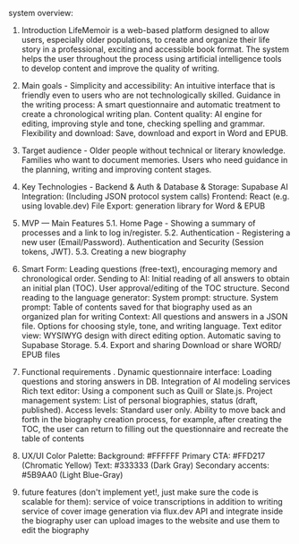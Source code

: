system overview:
1. Introduction LifeMemoir is a web-based platform designed to allow users, especially older populations, to create and organize their life story in a professional, exciting and accessible book format. The system helps the user throughout the process using artificial intelligence tools to develop content and improve the quality of writing.
2. Main goals - Simplicity and accessibility: An intuitive interface that is friendly even to users who are not technologically skilled.
Guidance in the writing process: A smart questionnaire and automatic treatment to create a chronological writing plan.
Content quality: AI engine for editing, improving style and tone, checking spelling and grammar.
Flexibility and download: Save, download and export in Word and EPUB.
3. Target audience - Older people without technical or literary knowledge.
Families who want to document memories.
Users who need guidance in the planning, writing and improving content stages.
4. Key Technologies - Backend & Auth & Database & Storage: Supabase
AI Integration: (Including JSON protocol system calls)
Frontend: React (e.g. using lovable.dev)
File Export: generation library for Word & EPUB
5. MVP — Main Features
5.1. Home Page - Showing a summary of processes and a link to log in/register.
5.2. Authentication - Registering a new user (Email/Password).
Authentication and Security (Session tokens, JWT).
5.3. Creating a new biography
1. Smart Form: Leading questions (free-text), encouraging memory and chronological order.
Sending to AI:
Initial reading of all answers to obtain an initial plan (TOC).
User approval/editing of the TOC structure.
Second reading to the language generator:
System prompt: structure.
System prompt: Table of contents saved for that biography used as an organized plan for writing
Context: All questions and answers in a JSON file.
Options for choosing style, tone, and writing language.
Text editor view:
WYSIWYG design with direct editing option.
Automatic saving to Supabase Storage.
5.4. Export and sharing
Download or share WORD/ EPUB files
6. Functional requirements .
Dynamic questionnaire interface: Loading questions and storing answers in DB.
Integration of AI modeling services
Rich text editor: Using a component such as Quill or Slate.js.
Project management system: List of personal biographies, status (draft, published).
Access levels: Standard user only.
Ability to move back and forth in the biography creation process, for example, after creating the TOC, the user can return to filling out the questionnaire and recreate the table of contents

7. UX/UI Color Palette:
Background: #FFFFFF
Primary CTA: #FFD217 (Chromatic Yellow)
Text: #333333 (Dark Gray)
Secondary accents: #5B9AA0 (Light Blue-Gray)

9. future features (don't implement yet!, just make sure the code is scalable for them):
service of voice transcriptions in addition to writing
service of cover image generation via flux.dev API and integrate inside the biography
user can upload images to the website and use them to edit the biography